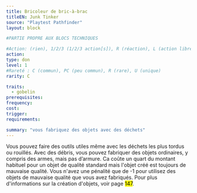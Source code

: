 ```yaml
---
title: Bricoleur de bric-à-brac
titleEN: Junk Tinker
source: "Playtest Pathfinder"
layout: block

#PARTIE PROPRE AUX BLOCS TECHNIQUES

#Action: (rien), 1/2/3 (1/2/3 action[s]), R (réaction), L (action libre)
action: 
type: don
level: 1
#Rareté : C (commun), PC (peu commun), R (rare), U (unique)
rarity: C

traits:
  - gobelin
prerequisites:
frequency:
cost:
trigger:
requirements:

summary: "vous fabriquez des objets avec des déchets"
---
```


Vous pouvez faire des outils utiles même avec les déchets les plus tordus ou rouillés. Avec des débris, vous pouvez fabriquer des objets ordinaires, y compris des armes, mais pas d’armure. Ca coûte un quart du montant habituel pour un objet de qualité standard mais l'objet créé est toujours de mauvaise qualité. Vous n'avez une pénalité que de -1 pour utilisez des objets de mauvaise qualité que vous avez fabriqués. Pour plus d'informations sur la création d'objets, voir page <mark>147</mark>.